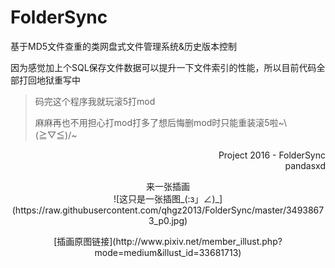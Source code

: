 # FolderSync
基于MD5文件查重的类网盘式文件管理系统&amp;历史版本控制<br/>

因为感觉加上个SQL保存文件数据可以提升一下文件索引的性能，所以目前代码全部打回地狱重写中

> <p>码完这个程序我就玩滚5打mod</p>
> <p>麻麻再也不用担心打mod打多了想后悔删mod时只能重装滚5啦~\(≧▽≦)/~</p>

<p align="right">
Project 2016 - FolderSync<br/>
pandasxd
</p>
<p align="center">
来一张插画<br/>
![这只是一张插图_(:з」∠)_](https://raw.githubusercontent.com/qhgz2013/FolderSync/master/34938673_p0.jpg)
</p>
<p align="center">
[插画原图链接](http://www.pixiv.net/member_illust.php?mode=medium&illust_id=33681713)
</p>

<!-- 好端端的md为什么非要写成html啊不是蛋疼吗 -->
